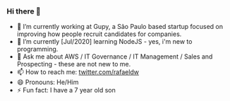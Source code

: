 ### Hi there 👋


- 🔭 I’m currently working at Gupy, a São Paulo based startup focused on improving how people recruit candidates for companies.
- 🌱 I’m currently [Jul/2020] learning NodeJS - yes, i'm new to programming.
- 💬 Ask me about AWS / IT Governance / IT Management / Sales and Prospecting - these are not new to me.
- 📫 How to reach me: [twitter.com/rafaeldw](https://twitter.com/rafaeldw)
- 😄 Pronouns: He/Him
- ⚡ Fun fact: I have a 7 year old son 

